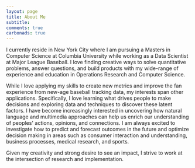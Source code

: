```yaml
---
layout: page
title: About Me
subtitle: 
comments: true
carbonads: true
---
```


I currently reside in New York City where I am pursuing a Masters in 
Computer Science at Columbia University while working as a Data Scientist at Major League Baseball. 
I love finding creative ways to solve quantitative problems, answer questions, and build products
with my wide-range of experience and education in Operations Research and Computer Science. 

While I love applying my skills to create new metrics and improve the fan experience from new-age baseball tracking data, my interests span other applications. Specifically, 
I love learning what drives people to make decisions and exploring data and techniques to discover these latent factors. 
I have become increasingly interested in uncovering how natural language and multimedia 
approaches can help us enrich our understanding of peoples' actions, opinions, and connections. 
I am always excited to investigate how to predict and forecast outcomes in the future
and optimize decision making in areas such as consumer interaction and understanding, business processes,
medical research, and sports. 

Given my creativity and strong desire to see an impact, I strive to work at the intersection of research and implementation. 
